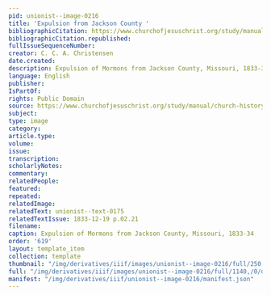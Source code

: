```yaml
---
pid: unionist--image-0216
title: 'Expulsion from Jackson County '
bibliographicCitation: https://www.churchofjesuschrist.org/study/manual/church-history-in-the-fulness-of-times/chapter-eleven?lang=eng
bibliographicCitation.republished: 
fullIssueSequenceNumber: 
creator: C. C. A. Christensen
date.created: 
description: Expulsion of Mormons from Jackson County, Missouri, 1833-34
language: English
publisher: 
IsPartOf: 
rights: Public Domain
source: https://www.churchofjesuschrist.org/study/manual/church-history-in-the-fulness-of-times/chapter-eleven?lang=eng
subject: 
type: image
category: 
article.type: 
volume: 
issue: 
transcription: 
scholarlyNotes: 
commentary: 
relatedPeople: 
featured: 
repeated: 
relatedImage: 
relatedText: unionist--text-0175
relatedTextIssue: 1833-12-19 p.02.21
filename: 
caption: Expulsion of Mormons from Jackson County, Missouri, 1833-34
order: '619'
layout: template_item
collection: template
thumbnail: "/img/derivatives/iiif/images/unionist--image-0216/full/250,/0/default.jpg"
full: "/img/derivatives/iiif/images/unionist--image-0216/full/1140,/0/default.jpg"
manifest: "/img/derivatives/iiif/unionist--image-0216/manifest.json"
---
```

